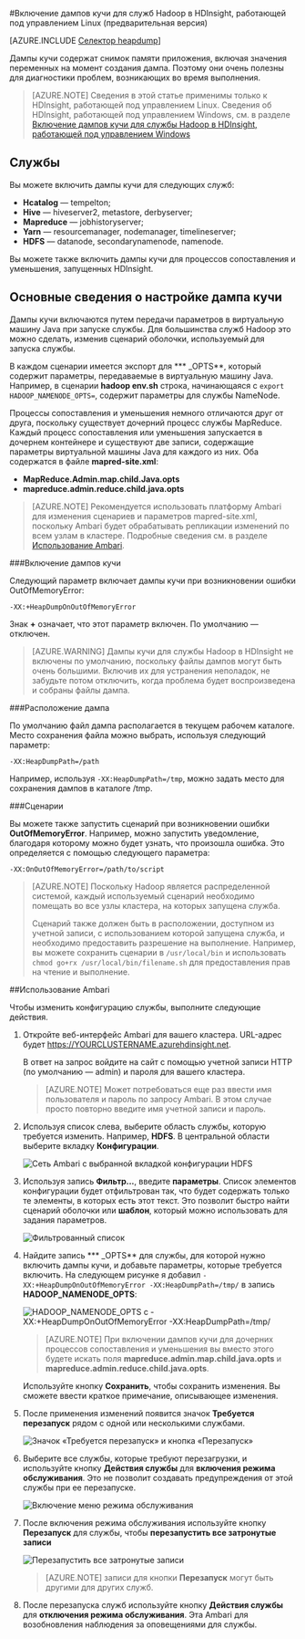 <properties
	pageTitle="Включение дампов кучи для служб Hadoop в HDInsight | Microsoft Azure"
	description="Включение дампов кучи для служб Hadoop с кластеров HDInsight, работающих под управлением Linux, для отладки и анализа."
	services="hdinsight"
	documentationCenter=""
	authors="Blackmist"
	manager="jhubbard"
	editor="cgronlun"
	tags="azure-portal"/>

<tags
	ms.service="hdinsight"
	ms.workload="big-data"
	ms.tgt_pltfrm="na"
	ms.devlang="na"
	ms.topic="article"
	ms.date="09/27/2016"
	ms.author="larryfr"/>


#Включение дампов кучи для служб Hadoop в HDInsight, работающей под управлением Linux (предварительная версия)

[AZURE.INCLUDE [Селектор heapdump](../../includes/hdinsight-selector-heap-dump.md)]

Дампы кучи содержат снимок памяти приложения, включая значения переменных на момент создания дампа. Поэтому они очень полезны для диагностики проблем, возникающих во время выполнения.

> [AZURE.NOTE] Сведения в этой статье применимы только к HDInsight, работающей под управлением Linux. Сведения об HDInsight, работающей под управлением Windows, см. в разделе [Включение дампов кучи для службы Hadoop в HDInsight, работающей под управлением Windows](hdinsight-hadoop-collect-debug-heap-dumps.md)

## <a name="whichServices"></a>Службы

Вы можете включить дампы кучи для следующих служб:

*  **Hcatalog** — tempelton;
*  **Hive** — hiveserver2, metastore, derbyserver;
*  **Mapreduce** — jobhistoryserver;
*  **Yarn** — resourcemanager, nodemanager, timelineserver;
*  **HDFS** — datanode, secondarynamenode, namenode.

Вы можете также включить дампы кучи для процессов сопоставления и уменьшения, запущенных HDInsight.

## <a name="configuration"></a>Основные сведения о настройке дампа кучи

Дампы кучи включаются путем передачи параметров в виртуальную машину Java при запуске службы. Для большинства служб Hadoop это можно сделать, изменив сценарий оболочки, используемый для запуска службы.

В каждом сценарии имеется экспорт для *** \_OPTS**, который содержит параметры, передаваемые в виртуальную машину Java. Например, в сценарии **hadoop env.sh** строка, начинающаяся с `export HADOOP_NAMENODE_OPTS=`, содержит параметры для службы NameNode.

Процессы сопоставления и уменьшения немного отличаются друг от друга, поскольку существует дочерний процесс службы MapReduce. Каждый процесс сопоставления или уменьшения запускается в дочернем контейнере и существуют две записи, содержащие параметры виртуальной машины Java для каждого из них. Оба содержатся в файле **mapred-site.xml**:

* **MapReduce.Admin.map.child.Java.opts**
* **mapreduce.admin.reduce.child.java.opts**

> [AZURE.NOTE] Рекомендуется использовать платформу Ambari для изменения сценариев и параметров mapred-site.xml, поскольку Ambari будет обрабатывать репликации изменений по всем узлам в кластере. Подробные сведения см. в разделе [Использование Ambari](#using-ambari).

###Включение дампов кучи

Следующий параметр включает дампы кучи при возникновении ошибки OutOfMemoryError:

    -XX:+HeapDumpOnOutOfMemoryError

Знак **+** означает, что этот параметр включен. По умолчанию — отключен.

> [AZURE.WARNING] Дампы кучи для службы Hadoop в HDInsight не включены по умолчанию, поскольку файлы дампов могут быть очень большими. Включив их для устранения неполадок, не забудьте потом отключить, когда проблема будет воспроизведена и собраны файлы дампа.

###Расположение дампа

По умолчанию файл дампа располагается в текущем рабочем каталоге. Место сохранения файла можно выбрать, используя следующий параметр:

    -XX:HeapDumpPath=/path

Например, используя `-XX:HeapDumpPath=/tmp`, можно задать место для сохранения дампов в каталоге /tmp.

###Сценарии

Вы можете также запустить сценарий при возникновении ошибки **OutOfMemoryError**. Например, можно запустить уведомление, благодаря которому можно будет узнать, что произошла ошибка. Это определяется с помощью следующего параметра:

    -XX:OnOutOfMemoryError=/path/to/script

> [AZURE.NOTE] Поскольку Hadoop является распределенной системой, каждый используемый сценарий необходимо помещать во все узлы кластера, на которых запущена служба.
>
> Сценарий также должен быть в расположении, доступном из учетной записи, с использованием которой запущена служба, и необходимо предоставить разрешение на выполнение. Например, вы можете сохранить сценарии в `/usr/local/bin` и использовать `chmod go+rx /usr/local/bin/filename.sh` для предоставления прав на чтение и выполнение.

##Использование Ambari

Чтобы изменить конфигурацию службы, выполните следующие действия.

1. Откройте веб-интерфейс Ambari для вашего кластера. URL-адрес будет https://YOURCLUSTERNAME.azurehdinsight.net.

    В ответ на запрос войдите на сайт с помощью учетной записи HTTP (по умолчанию — admin) и пароля для вашего кластера.

    > [AZURE.NOTE] Может потребоваться еще раз ввести имя пользователя и пароль по запросу Ambari. В этом случае просто повторно введите имя учетной записи и пароль.

2. Используя список слева, выберите область службы, которую требуется изменить. Например, **HDFS**. В центральной области выберите вкладку **Конфигурации**.

    ![Сеть Ambari с выбранной вкладкой конфигурации HDFS](./media/hdinsight-hadoop-heap-dump-linux/serviceconfig.png)

3. Используя запись **Фильтр...**, введите **параметры**. Список элементов конфигурации будет отфильтрован так, что будет содержать только те элементы, в которых есть этот текст. Это позволит быстро найти сценарий оболочки или **шаблон**, который можно использовать для задания параметров.

    ![Фильтрованный список](./media/hdinsight-hadoop-heap-dump-linux/filter.png)

4. Найдите запись *** \_OPTS** для службы, для которой нужно включить дампы кучи, и добавьте параметры, которые требуется включить. На следующем рисунке я добавил `-XX:+HeapDumpOnOutOfMemoryError -XX:HeapDumpPath=/tmp/` в запись **HADOOP\_NAMENODE\_OPTS**:

    ![HADOOP\_NAMENODE\_OPTS с -XX:+HeapDumpOnOutOfMemoryError -XX:HeapDumpPath=/tmp/](./media/hdinsight-hadoop-heap-dump-linux/opts.png)

	> [AZURE.NOTE] При включении дампов кучи для дочерних процессов сопоставления и уменьшения вы вместо этого будете искать поля **mapreduce.admin.map.child.java.opts** и **mapreduce.admin.reduce.child.java.opts**.

    Используйте кнопку **Сохранить**, чтобы сохранить изменения. Вы сможете ввести краткое примечание, описывающее изменения.

5. После применения изменений появится значок **Требуется перезапуск** рядом с одной или несколькими службами.

    ![Значок «Требуется перезапуск» и кнопка «Перезапуск»](./media/hdinsight-hadoop-heap-dump-linux/restartrequiredicon.png)

6. Выберите все службы, которые требуют перезагрузки, и используйте кнопку **Действия службы** для **включения режима обслуживания**. Это не позволит создавать предупреждения от этой службы при ее перезапуске.

    ![Включение меню режима обслуживания](./media/hdinsight-hadoop-heap-dump-linux/maintenancemode.png)

7. После включения режима обслуживания используйте кнопку **Перезапуск** для службы, чтобы **перезапустить все затронутые записи**

    ![Перезапустить все затронутые записи](./media/hdinsight-hadoop-heap-dump-linux/restartbutton.png)

    > [AZURE.NOTE] записи для кнопки **Перезапуск** могут быть другими для других служб.

8. После перезапуска служб используйте кнопку **Действия службы** для **отключения режима обслуживания**. Эта Ambari для возобновления наблюдения за оповещениями для службы.

<!---HONumber=AcomDC_0928_2016-->
